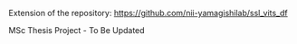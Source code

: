 Extension of the repository: https://github.com/nii-yamagishilab/ssl_vits_df

MSc Thesis Project - To Be Updated
